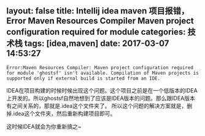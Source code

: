 layout: false
title: Intellij idea maven 项目报错，Error Maven Resources Compiler Maven project configuration required for module
categories: 技术栈
tags: [idea,maven]
date: 2017-03-07 14:53:27
---
    Error:Maven Resources Compiler: Maven project configuration required for module 'ghostsf' isn't available. Compilation of Maven projects is supported only if external build is started from an IDE.

IDEA在项目构建的时候时候出现这个问题。这个项目之前是在一个低版本的IDEA上开发的。所以ghostsf自然地想到了应该是IDEA版本的问题。那么跟IDEA版本有之间关系的，那就是.idea这个文件夹了。
所以这个问题的解决方案就是，删掉.idea这个文件夹，然后重新构建项目即可。

这时候IDEA就会为你重新搞之~
